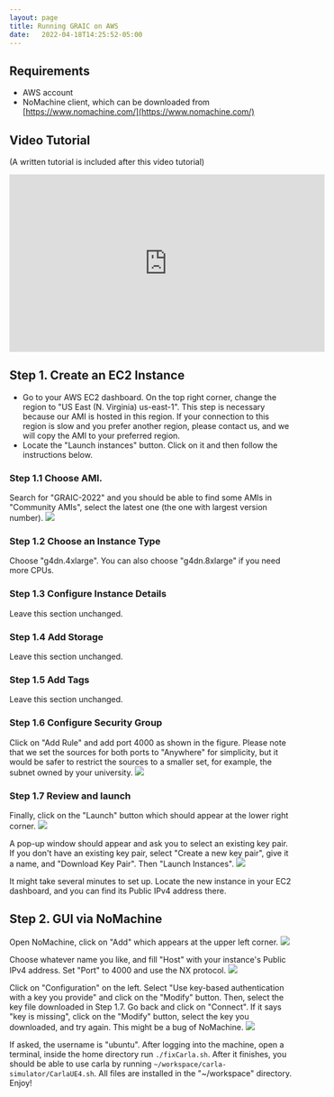 ```yaml
---
layout: page
title: Running GRAIC on AWS
date:   2022-04-18T14:25:52-05:00
---
```

## Requirements
- AWS account
- NoMachine client, which can be downloaded from [https://www.nomachine.com/](https://www.nomachine.com/)

## Video Tutorial
(A written tutorial is included after this video tutorial)
<center>
<iframe width="560" height="315" src="https://www.youtube.com/embed/nqaC1ZXb4H0" title="YouTube video player" frameborder="0" allow="accelerometer; autoplay; clipboard-write; encrypted-media; gyroscope; picture-in-picture" allowfullscreen></iframe>
</center>

## Step 1. Create an EC2 Instance
- Go to your AWS EC2 dashboard. On the top right corner, change the region to "US East (N. Virginia) us-east-1". This step is necessary because our AMI is hosted in this region. If your connection to this region is slow and you prefer another region, please contact us, and we will copy the AMI to your preferred region.
- Locate the "Launch instances" button. Click on it and then follow the instructions below.

### Step 1.1 Choose AMI.
Search for "GRAIC-2022" and you should be able to find some AMIs in "Community AMIs", select the latest one (the one with largest version number).
<img src="/Race/assets/ami.png">

### Step 1.2 Choose an Instance Type
Choose "g4dn.4xlarge". You can also choose "g4dn.8xlarge" if you need more CPUs.

### Step 1.3 Configure Instance Details
Leave this section unchanged.

### Step 1.4 Add Storage
Leave this section unchanged.

### Step 1.5 Add Tags
Leave this section unchanged.

### Step 1.6 Configure Security Group
Click on "Add Rule" and add port 4000 as shown in the figure. Please note that we set the sources for both ports to "Anywhere" for simplicity, but it would be safer to restrict the sources to a smaller set, for example, the subnet owned by your university.
<img src="/Race/assets/portconfig.png">

### Step 1.7 Review and launch
Finally, click on the "Launch" button which should appear at the lower right corner.
<img src="/Race/assets/launch.png">

A pop-up window should appear and ask you to select an existing key pair. If you don't have an existing key pair, select "Create a new key pair", give it a name, and "Download Key Pair". Then "Launch Instances".
<img src="/Race/assets/aws_key.png">

It might take several minutes to set up. Locate the new instance in your EC2 dashboard, and you can find its Public IPv4 address there.

## Step 2. GUI via NoMachine
Open NoMachine, click on "Add" which appears at the upper left corner.
<img src="/Race/assets/nomachine_login.png">

Choose whatever name you like, and fill "Host" with your instance's Public IPv4 address. Set "Port" to 4000 and use the NX protocol.
<img src="/Race/assets/nomachine_address.png">

 Click on "Configuration" on the left. Select "Use key-based authentication with a key you provide" and click on the "Modify" button. Then, select the key file downloaded in Step 1.7. Go back and click on "Connect". If it says "key is missing", click on the "Modify" button, select the key you downloaded, and try again. This might be a bug of NoMachine.
<img src="/Race/assets/nomachine_config.png">

If asked, the username is "ubuntu". After logging into the machine, open a terminal, inside the home directory run ```./fixCarla.sh```. After it finishes, you should be able to use carla by running ```~/workspace/carla-simulator/CarlaUE4.sh```. All files are installed in the "~/workspace" directory. Enjoy!
